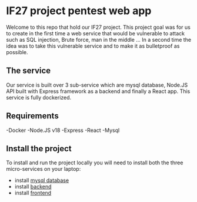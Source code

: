 # IF27 project pentest web app

Welcome to this repo that hold our IF27 project. This project goal was for us to create in the first time a web service that would be vulnerable to attack such as SQL injection, Brute force, man in the middle ... In a second time the idea was to take this vulnerable service and to make it as bulletproof as possible. 

## The service

Our service is built over 3 sub-service which are mysql database, Node.JS API built with Express framework as a backend and finally a React app. This service is fully dockerized.

## Requirements
-Docker
-Node.JS v18 
-Express
-React 
-Mysql

## Install the project

To install and run the project locally you will need to install both the three micro-services on your laptop:
- install [mysql database](./Unsecured/frontend/README.md)
- install [backend](./Unsecured/backendSQL/README.MD)
- install [frontend ](./Unsecured/backendJavascript/README.MD)